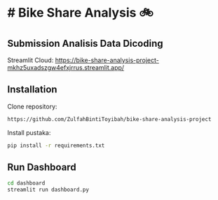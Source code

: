 # # Bike Share Analysis 🚲
## Submission Analisis Data Dicoding
Streamlit Cloud: https://bike-share-analysis-project-mkhz5uxadszgw4efxjrrus.streamlit.app/ 
## Installation

Clone repository:
```sh
https://github.com/ZulfahBintiToyibah/bike-share-analysis-project
```
Install pustaka:

```sh
pip install -r requirements.txt
```
## Run Dashboard
```sh
cd dashboard
streamlit run dashboard.py
```
